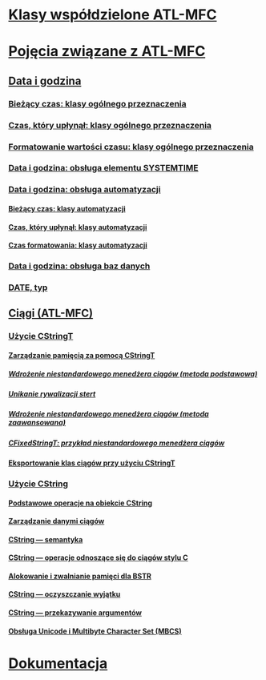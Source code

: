 # [Klasy współdzielone ATL-MFC](atl-mfc-shared-classes.md)
# [Pojęcia związane z ATL-MFC](atl-mfc-concepts.md)
## [Data i godzina](date-and-time.md)
### [Bieżący czas: klasy ogólnego przeznaczenia](current-time-general-purpose-classes.md)
### [Czas, który upłynął: klasy ogólnego przeznaczenia](elapsed-time-general-purpose-classes.md)
### [Formatowanie wartości czasu: klasy ogólnego przeznaczenia](formatting-time-values-general-purpose-classes.md)
### [Data i godzina: obsługa elementu SYSTEMTIME](date-and-time-systemtime-support.md)
### [Data i godzina: obsługa automatyzacji](date-and-time-automation-support.md)
#### [Bieżący czas: klasy automatyzacji](current-time-automation-classes.md)
#### [Czas, który upłynął: klasy automatyzacji](elapsed-time-automation-classes.md)
#### [Czas formatowania: klasy automatyzacji](formatting-time-automation-classes.md)
### [Data i godzina: obsługa baz danych](date-and-time-database-support.md)
### [DATE, typ](date-type.md)
## [Ciągi (ATL-MFC)](strings-atl-mfc.md)
### [Użycie CStringT](using-cstringt.md)
#### [Zarządzanie pamięcią za pomocą CStringT](memory-management-with-cstringt.md)
##### [Wdrożenie niestandardowego menedżera ciągów (metoda podstawowa)](implementation-of-a-custom-string-manager-basic-method.md)
##### [Unikanie rywalizacji stert](avoidance-of-heap-contention.md)
##### [Wdrożenie niestandardowego menedżera ciągów (metoda zaawansowana)](implementation-of-a-custom-string-manager-advanced-method.md)
##### [CFixedStringT: przykład niestandardowego menedżera ciągów](cfixedstringt-example-of-a-custom-string-manager.md)
#### [Eksportowanie klas ciągów przy użyciu CStringT](exporting-string-classes-using-cstringt.md)
### [Użycie CString](using-cstring.md)
#### [Podstawowe operacje na obiekcie CString](basic-cstring-operations.md)
#### [Zarządzanie danymi ciągów](string-data-management.md)
#### [CString — semantyka](cstring-semantics.md)
#### [CString — operacje odnoszące się do ciągów stylu C](cstring-operations-relating-to-c-style-strings.md)
#### [Alokowanie i zwalnianie pamięci dla BSTR](allocating-and-releasing-memory-for-a-bstr.md)
#### [CString — oczyszczanie wyjątku](cstring-exception-cleanup.md)
#### [CString — przekazywanie argumentów](cstring-argument-passing.md)
#### [Obsługa Unicode i Multibyte Character Set (MBCS)](unicode-and-multibyte-character-set-mbcs-support.md)
# [Dokumentacja](reference/toc.md)
